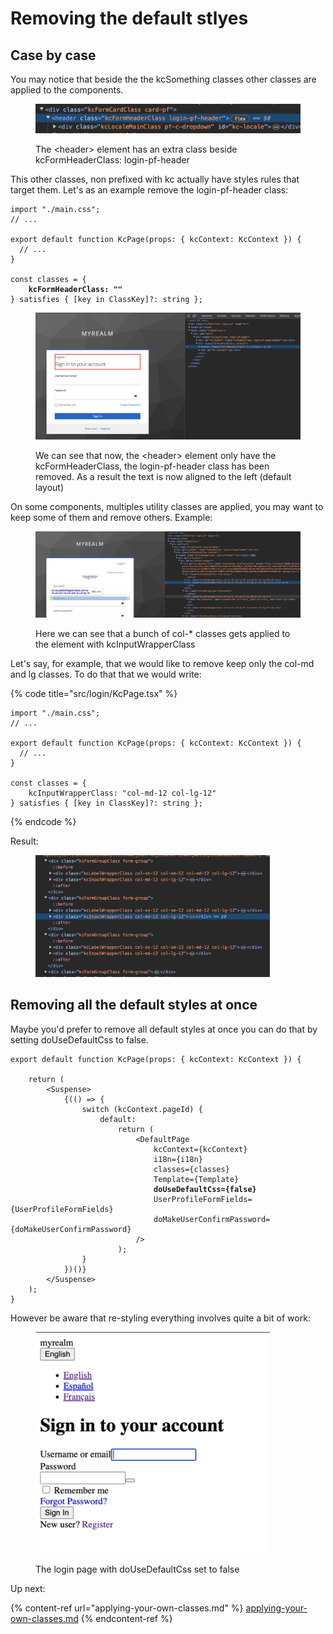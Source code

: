 # Removing the default stlyes

## Case by case

You may notice that beside the the kcSomething classes other classes are applied to the components.

<figure><img src="../../.gitbook/assets/image (6).png" alt=""><figcaption><p>The &#x3C;header> element has an extra class beside kcFormHeaderClass: login-pf-header</p></figcaption></figure>

This other classes, non prefixed with kc actually have styles rules that target them. Let's as an example remove the login-pf-header class:

<pre class="language-tsx" data-title="src/login/KcPage.tsx"><code class="lang-tsx">import "./main.css";
// ...

export default function KcPage(props: { kcContext: KcContext }) {
  // ...
}

const classes = {
<strong>    kcFormHeaderClass: ""
</strong>} satisfies { [key in ClassKey]?: string };
</code></pre>

<figure><img src="../../.gitbook/assets/image (7).png" alt=""><figcaption><p>We can see that now, the &#x3C;header> element only have the kcFormHeaderClass, the login-pf-header class has been removed. As a result the text is now aligned to the left (default layout)</p></figcaption></figure>

On some components, multiples utility classes are applied, you may want to keep some of them and remove others. Example:

<figure><img src="../../.gitbook/assets/image (10).png" alt=""><figcaption><p>Here we can see that a bunch of col-* classes gets applied to the element with kcInputWrapperClass</p></figcaption></figure>

Let's say, for example, that we would like to remove keep only the col-md and lg classes. To do that that we would write:

{% code title="src/login/KcPage.tsx" %}
```tsx
import "./main.css";
// ...

export default function KcPage(props: { kcContext: KcContext }) {
  // ...
}

const classes = {
    kcInputWrapperClass: "col-md-12 col-lg-12"
} satisfies { [key in ClassKey]?: string };
```
{% endcode %}

Result:

<figure><img src="../../.gitbook/assets/image (11).png" alt="" width="375"><figcaption></figcaption></figure>

## Removing all the default styles at once

Maybe you'd prefer to remove all default styles at once you can do that by setting doUseDefaultCss to false.

<pre class="language-tsx" data-title="src/login/KcPages.tsx"><code class="lang-tsx">export default function KcPage(props: { kcContext: KcContext }) {

    return (
        &#x3C;Suspense>
            {(() => {
                switch (kcContext.pageId) {
                    default:
                        return (
                            &#x3C;DefaultPage
                                kcContext={kcContext}
                                i18n={i18n}
                                classes={classes}
                                Template={Template}
<strong>                                doUseDefaultCss={false}
</strong>                                UserProfileFormFields={UserProfileFormFields}
                                doMakeUserConfirmPassword={doMakeUserConfirmPassword}
                            />
                        );
                }
            })()}
        &#x3C;/Suspense>
    );
}
</code></pre>

However be aware that re-styling everything involves quite a bit of work: &#x20;

<figure><img src="../../.gitbook/assets/image (12).png" alt="" width="375"><figcaption><p>The login page with doUseDefaultCss set to false</p></figcaption></figure>

Up next:

{% content-ref url="applying-your-own-classes.md" %}
[applying-your-own-classes.md](applying-your-own-classes.md)
{% endcontent-ref %}
